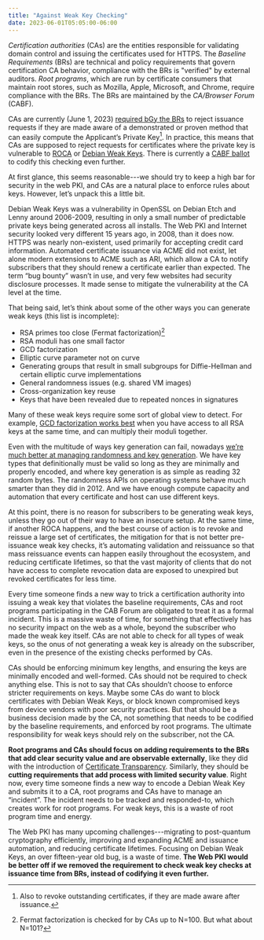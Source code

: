 ```yaml
---
title: "Against Weak Key Checking"
date: 2023-06-01T05:05:00-06:00
---
```


_Certification authorities_ (CAs) are the entities responsible for validating
domain control and issuing the certificates used for HTTPS. The _Baseline
Requirements_ (BRs) are technical and policy requirements that govern
certification CA behavior, compliance with the BRs is "verified" by external
auditors. _Root programs_, which are run by certificate consumers that maintain
root stores, such as Mozilla, Apple, Microsoft, and Chrome, require compliance
with the BRs. The BRs are maintained by the _CA/Browser Forum_ (CABF).

CAs are currently (June 1, 2023) [required bGy the BRs][br-weak-keys] to reject
issuance requests if they are made aware of a demonstrated or proven method
that can easily compute the Applicant’s Private Key[^1]. In practice, this
means that CAs are supposed to reject requests for certificates where the
private key is vulnerable to [ROCA][roca] or [Debian Weak
Keys][debian-weak-keys]. There is currently a [CABF ballot][sc59] to codify
this checking even further.

At first glance, this seems reasonable---we should try to keep a high bar for
security in the web PKI, and CAs are a natural place to enforce rules about
keys. However, let’s unpack this a little bit.

Debian Weak Keys was a vulnerability in OpenSSL on Debian Etch and Lenny around
2006-2009, resulting in only a small number of predictable private keys being
generated across all installs. The Web PKI and Internet security looked very
different 15 years ago, in 2008, than it does now. HTTPS was nearly
non-existent, used primarily for accepting credit card information. Automated
certificate issuance via ACME did not exist, let alone modern extensions to
ACME such as ARI, which allow a CA to notify subscribers that they should renew
a certificate earlier than expected. The term “bug bounty” wasn’t in use, and
very few websites had security disclosure processes. It made sense to mitigate
the vulnerability at the CA level at the time.

That being said, let’s think about some of the other ways you can generate weak
keys (this list is incomplete):
* RSA primes too close (Fermat factorization)[^2]
* RSA moduli has one small factor
* GCD factorization
* Elliptic curve parameter not on curve
* Generating groups that result in small subgroups for Diffie-Hellman and certain elliptic curve implementations
* General randomness issues (e.g. shared VM images)
* Cross-organization key reuse
* Keys that have been revealed due to repeated nonces in signatures

Many of these weak keys require some sort of global view to detect. For
example, [GCD factorization works best][ps-and-qs] when you have access to all
RSA keys at the same time, and can multiply their moduli together.

Even with the multitude of ways key generation can fail, nowadays [we’re much
better at managing randomness and key generation][linux-csprng]. We have key
types that definitionally must be valid so long as they are minimally and
properly encoded, and where key generation is as simple as reading 32 random
bytes. The randomness APIs on operating systems behave much smarter than they
did in 2012. And we have enough compute capacity and automation that every
certificate and host can use different keys.

At this point, there is no reason for subscribers to be generating weak keys,
unless they go out of their way to have an insecure setup. At the same time, if
another ROCA happens, and the best course of action is to revoke and reissue a
large set of certificates, the mitigation for that is not better pre-issuance
weak key checks, it’s automating validation and reissuance so that mass
reissuance events can happen easily throughout the ecosystem, and reducing
certificate lifetimes, so that the vast majority of clients that do not have
access to complete revocation data are exposed to unexpired but revoked
certificates for less time.

Every time someone finds a new way to trick a certification authority into
issuing a weak key that violates the baseline requirements, CAs and root
programs participating in the CAB Forum are obligated to treat it as a formal
incident. This is a massive waste of time, for something that effectively has
no security impact on the web as a whole, beyond the subscriber who made the
weak key itself. CAs are not able to check for all types of weak keys, so the
onus of not generating a weak key is already on the subscriber, even in the
presence of the existing checks performed by CAs.

CAs should be enforcing minimum key lengths, and ensuring the keys are
minimally encoded and well-formed. CAs should not be required to check anything
else. This is not to say that CAs shouldn’t choose to enforce stricter
requirements on keys. Maybe some CAs do want to block certificates with Debian
Weak Keys, or block known compromised keys from device vendors with poor
security practices. But that should be a business decision made by the CA, not
something that needs to be codified by the baseline requirements, and enforced
by root programs. The ultimate responsibility for weak keys should rely on the
subscriber, not the CA.

**Root programs and CAs should focus on adding requirements to the BRs that add
clear security value and are observable externally**, like they did with the
introduction of [Certificate Transparency][ct]. Similarly, they should be
**cutting requirements that add process with limited security value**. Right
now, every time someone finds a new way to encode a Debian Weak Key and submits
it to a CA, root programs and CAs have to manage an “incident”. The incident
needs to be tracked and responded-to, which creates work for root programs. For
weak keys, this is a waste of root program time and energy.

The Web PKI has many upcoming challenges---migrating to post-quantum
cryptography efficiently, improving and expanding ACME and issuance automation,
and reducing certificate lifetimes. Focusing on Debian Weak Keys, an over
fifteen-year old bug, is a waste of time. **The Web PKI would be better off if we
removed the requirement to check weak key checks at issuance time from BRs,
instead of codifying it even further.**

[^1]: Also to revoke outstanding certificates, if they are made aware after
  issuance.
[^2]: Fermat factorization is checked for by CAs up to N=100. But what about
  N=101?

[br-weak-keys]: https://github.com/cabforum/servercert/blob/a0360b61e73476959220dc328e3b68d0224fa0b3/docs/BR.md?plain=1#L1221
[roca]: https://github.com/crocs-muni/roca
[debian-weak-keys]: https://wiki.debian.org/SSLkeys
[ps-and-qs]: https://www.usenix.org/conference/usenixsecurity12/technical-sessions/presentation/heninger
[linux-csprng]: https://words.filippo.io/dispatches/linux-csprng/
[ct]: https://certificate-transparency.org
[sc59]: https://lists.cabforum.org/pipermail/servercert-wg/2023-May/003735.html
